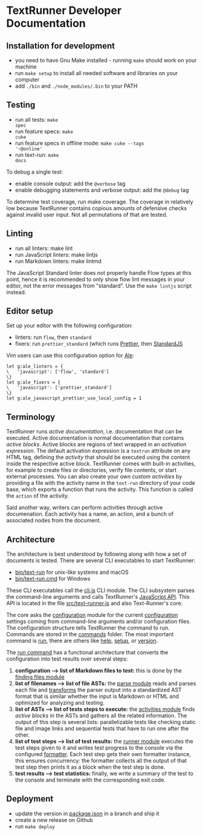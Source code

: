 # TextRunner Developer Documentation

## Installation for development

* you need to have Gnu Make installed - running `make` should work on your machine
* run <code textrun="verify-make-command">make setup</code> to install all needed software and libraries on your computer
* add `./bin` and `./node_modules/.bin` to your PATH


## Testing

* run all tests: <code textrun="verify-make-command">make spec</code>
* run feature specs: <code textrun="verify-make-command">make cuke</code>
* run feature specs in offline mode: <code textrun="verify-make-command">make cuke --tags '~@online'</code>
* run text-run: <code textrun="verify-make-command">make docs</code>

To debug a single test:
* enable console output: add the `@verbose` tag
* enable debugging statements and verbose output: add the `@debug` tag

To determine test coverage, run <a textrun="verify-make-command">make coverage</code></a>.
The coverage in relatively low because TextRunner contains copious amounts of
defensive checks against invalid user input.
Not all permutations of that are tested.


## Linting

* run all linters: <a textrun="verify-make-command">make lint</code></a>
* run JavaScript linters: <a textrun="verify-make-command">make lintjs</code></a>
* run Markdown linters: <a textrun="verify-make-command">make lintmd</code></a>

The JavaScript Standard linter does not properly handle Flow types at this point,
hence it is recommended to only show flow lint messages in your editor,
not the error messages from "standard".
Use the <code textrun="verify-make-command">make lintjs</code> script instead.


## Editor setup

Set up your editor with the following configuration:
- linters: run `flow`, then `standard`
- fixers: run `prettier_standard`
  (which runs [Prettier](https://github.com/prettier/prettier),
  then [StandardJS](https://standardjs.com)

Vim users can use this configuration option for [Ale](https://github.com/w0rp/ale):
```vim
let g:ale_linters = {
\   'javascript': ['flow', 'standard']
\}
let g:ale_fixers = {
\   'javascript': ['prettier_standard']
\}
let g:ale_javascript_prettier_use_local_config = 1
```


## Terminology

TextRunner runs _active documentation_, i.e. documentation that can be executed.
Active documentation is normal documentation
that contains _active blocks_.
Active blocks are regions of text wrapped in an _activation expression_.
The default activation expression is a `textrun` attribute on any HTML tag,
defining the _activity_ that should be executed using the content inside the
respective active block.
TextRunner comes with built-in activities,
for example to create files or directories, verify file contents,
or start external processes.
You can also create your own _custom activities_
by providing a file with the activity name in the `text-run` directory
of your code base, which exports a function that runs the activity.
This function is called the `action` of the activity.

Said another way, writers can perform activities through active documenation.
Each activity has a name, an action, and a bunch of associated nodes from the document.

## Architecture

The architecture is best understood by following along
with how a set of documents is tested.
There are several CLI executables to start TextRunner:
- [bin/text-run](bin/text-run) for unix-like systems and macOS
- [bin/text-run.cmd](bin/text-run.cmd) for Windows

These CLI executables call the [cli.js](src/cli/cli.js) CLI module.
The CLI subsystem parses the command-line arguments
and calls TextRunner's [JavaScript API](src/text-runner.js).
This API is located in the file [src/text-runner.js](src/text-runner.js)
and also Text-Runner's core.

The core asks the [configuration](src/configuration)
module for the current [configuration](src/configuration/configuration.js)
settings coming from command-line arguments and/or configuration files.
The configuration structure tells TextRunner the command to run.
Commands are stored in the [commands](src/commands) folder.
The most important command is [run](src/commands/run.js),
there are others like [help](src/commands/help.js),
[setup](src/commands/setup.js), or [version](src/commands/version.js).

The [run command](src/commands/run.js) has a functional architecture
that converts the configuration into test results over several steps:

1. **configuration --> list of Markdown files to test:**
   this is done by the [finding files module](src/finding-files)
1. **list of filenames --> list of file ASTs:**
   the [parse module](src/parsers) reads and parses each file
   and [transforms](src/parsers/markdown/standardize-ast)
   the parser output into a standardized AST format
   that is similar whether the input is Markdown or HTML
   and optimized for analyzing and testing.
1. **list of ASTs --> list of tests steps to execute:**
   the [activities module](src/activity-list)
   finds _active blocks_ in the ASTs and gathers all the related information.
   The output of this step is several lists:
   parallelizable tests like checking static file and image links
   and sequential tests that have to run one after the other.
1. **list of test steps --> list of test results:**
   the [runner module](src/runners) executes the test steps given to it
   and writes test progress to the console
   via the configured [formatter](src/formatters).
   Each test step gets their own formatter instance,
   this ensures concurrency:
   the formatter collects all the output of that test step
   then prints it as a block when the test step is done.
1. **test results --> test statistics:**
   finally, we write a summary of the test to the console
   and terminate with the corresponding exit code.


## Deployment

- update the version in [package.json](package.json) in a branch and ship it
- create a new release on Github
- run <code textrun="verify-make-command">make deploy</code>

